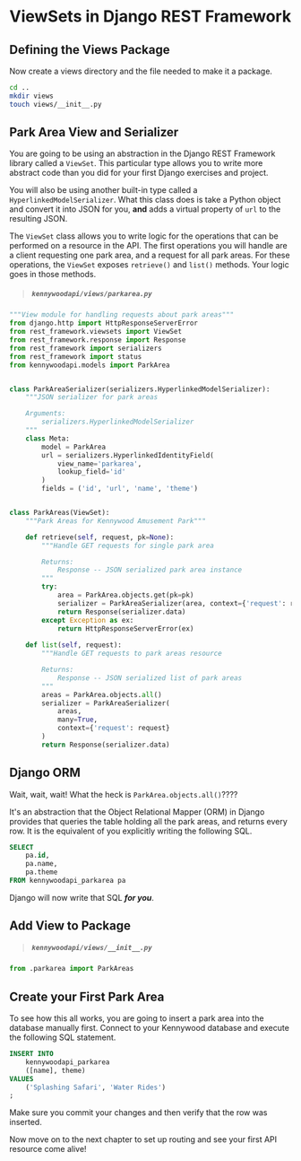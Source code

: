 # ViewSets in Django REST Framework

## Defining the Views Package

Now create a views directory and the file needed to make it a package.

```sh
cd ..
mkdir views
touch views/__init__.py
```

## Park Area View and Serializer

You are going to be using an abstraction in the Django REST Framework library called a `ViewSet`. This particular type allows you to write more abstract code than you did for your first Django exercises and project.

You will also be using another built-in type called a `HyperlinkedModelSerializer`. What this class does is take a Python object and convert it into JSON for you, **and** adds a virtual property of `url` to the resulting JSON.

The `ViewSet` class allows you to write logic for the operations that can be performed on a resource in the API. The first operations you will handle are a client requesting one park area, and a request for all park areas. For these operations, the `ViewSet` exposes `retrieve()` and `list()` methods. Your logic goes in those methods. 

> ##### `kennywoodapi/views/parkarea.py`

```py
"""View module for handling requests about park areas"""
from django.http import HttpResponseServerError
from rest_framework.viewsets import ViewSet
from rest_framework.response import Response
from rest_framework import serializers
from rest_framework import status
from kennywoodapi.models import ParkArea


class ParkAreaSerializer(serializers.HyperlinkedModelSerializer):
    """JSON serializer for park areas

    Arguments:
        serializers.HyperlinkedModelSerializer
    """
    class Meta:
        model = ParkArea
        url = serializers.HyperlinkedIdentityField(
            view_name='parkarea',
            lookup_field='id'
        )
        fields = ('id', 'url', 'name', 'theme')


class ParkAreas(ViewSet):
    """Park Areas for Kennywood Amusement Park"""

    def retrieve(self, request, pk=None):
        """Handle GET requests for single park area

        Returns:
            Response -- JSON serialized park area instance
        """
        try:
            area = ParkArea.objects.get(pk=pk)
            serializer = ParkAreaSerializer(area, context={'request': request})
            return Response(serializer.data)
        except Exception as ex:
            return HttpResponseServerError(ex)
            
    def list(self, request):
        """Handle GET requests to park areas resource

        Returns:
            Response -- JSON serialized list of park areas
        """
        areas = ParkArea.objects.all()
        serializer = ParkAreaSerializer(
            areas,
            many=True,
            context={'request': request}
        )
        return Response(serializer.data)
```

## Django ORM

Wait, wait, wait! What the heck is `ParkArea.objects.all()`????

It's an abstraction that the Object Relational Mapper (ORM) in Django provides that queries the table holding all the park areas, and returns every row. It is the equivalent of you explicitly writing the following SQL.

```sql
SELECT
    pa.id,
    pa.name,
    pa.theme
FROM kennywoodapi_parkarea pa
```

Django will now write that SQL _**for you**_.

## Add View to Package

> ##### `kennywoodapi/views/__init__.py`

```py
from .parkarea import ParkAreas
```

## Create your First Park Area

To see how this all works, you are going to insert a park area into the database manually first. Connect to your Kennywood database and execute the following SQL statement.


```sql
INSERT INTO
    kennywoodapi_parkarea
    ([name], theme)
VALUES
    ('Splashing Safari', 'Water Rides')
;
```

Make sure you commit your changes and then verify that the row was inserted.

Now move on to the next chapter to set up routing and see your first API resource come alive!
